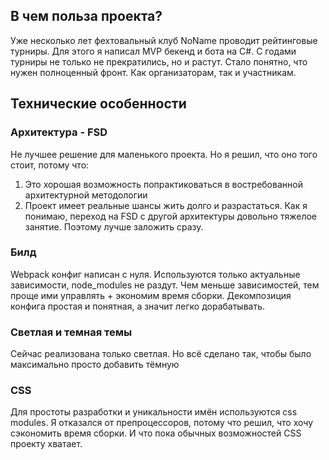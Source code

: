 ## В чем польза проекта?
Уже несколько лет фехтовальный клуб NoName проводит рейтинговые турниры. Для этого я написал MVP бекенд и бота на C#. С годами турниры не только не прекратились, но и растут. Стало понятно, что нужен полноценный фронт. Как организаторам, так и участникам.

## Технические особенности

### Архитектура - FSD
Не лучшее решение для маленького проекта. Но я решил, что оно того стоит, потому что:
1. Это хорошая возможность попрактиковаться в востребованной архитектурной методологии
2. Проект имеет реальные шансы жить долго и разрастаться. Как я понимаю, переход на FSD с другой архитектуры довольно тяжелое занятие. Поэтому лучше заложить сразу.

### Билд
Webpack конфиг написан с нуля. Используются только актуальные зависимости, node_modules не раздут. Чем меньше зависимостей, тем проще ими управлять + экономим время сборки.
Декомпозиция конфига простая и понятная, а значит легко дорабатывать.

### Светлая и темная темы
Сейчас реализована только светлая. Но всё сделано так, чтобы было максимально просто добавить тёмную

### CSS
Для простоты разработки и уникальности имён используются css modules.
Я отказался от препроцессоров, потому что решил, что хочу сэкономить время сборки. И что пока обычных возможностей CSS проекту хватает.
